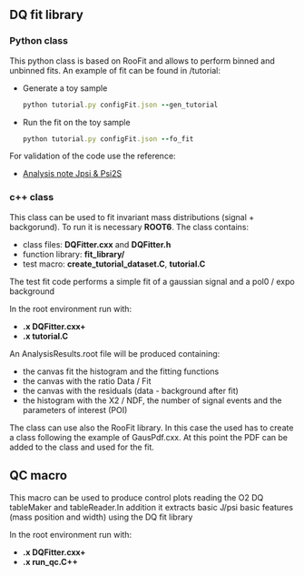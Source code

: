 ## DQ fit library
### Python class
This python class is based on RooFit and allows to perform binned and unbinned fits. An example of fit can be found in /tutorial:

- Generate a toy sample
  ```ruby
  python tutorial.py configFit.json --gen_tutorial
  ```
- Run the fit on the toy sample
  ```ruby
  python tutorial.py configFit.json --fo_fit
  ```
For validation of the code use the reference:
- [Analysis note Jpsi & Psi2S](https://alice-notes.web.cern.ch/system/files/notes/analysis/1216/2022-10-26-AN_Psi2S_v3.pdf)

### c++ class
This class can be used to fit invariant mass distributions (signal + backgorund). To run it is necessary **ROOT6**. 
The class contains:
* class files: **DQFitter.cxx** and **DQFitter.h**
* function library: **fit_library/**
* test macro: **create_tutorial_dataset.C**, **tutorial.C**

The test fit code performs a simple fit of a gaussian signal and a pol0 / expo background

In the root environment run with:
* **.x DQFitter.cxx+**
* **.x tutorial.C**

An AnalysisResults.root file will be produced containing:
* the canvas fit the histogram and the fitting functions
* the canvas with the ratio Data / Fit
* the canvas with the residuals (data - background after fit)
* the histogram with the X2 / NDF, the number of signal events and the parameters of interest (POI)

The class can use also the RooFit library. In this case the used has to create a class following the example of GausPdf.cxx.
At this point the PDF can be added to the class and used for the fit.

## QC macro
This macro can be used to produce control plots reading the O2 DQ tableMaker and tableReader.In addition it extracts basic J/psi
basic features (mass position and width) using the DQ fit library

In the root environment run with:
* **.x DQFitter.cxx+**
* **.x run_qc.C++**
